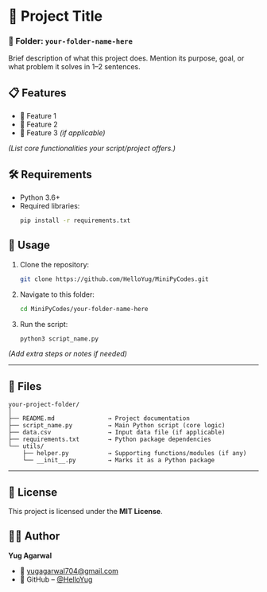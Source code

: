 # 📌 Project Title

### 📁 Folder: `your-folder-name-here`

Brief description of what this project does. Mention its purpose, goal, or what problem it solves in 1–2 sentences.


## 📋 Features

- 🔹 Feature 1  
- 🔹 Feature 2  
- 🔹 Feature 3 *(if applicable)*  

*(List core functionalities your script/project offers.)*


## 🛠 Requirements

- Python 3.6+
- Required libraries:
    ```bash
    pip install -r requirements.txt
    ```


## 🚀 Usage

1. Clone the repository:
   ```bash
   git clone https://github.com/HelloYug/MiniPyCodes.git
   ```

2. Navigate to this folder:

   ```bash
   cd MiniPyCodes/your-folder-name-here
   ```

3. Run the script:

   ```bash
   python3 script_name.py
   ```

*(Add extra steps or notes if needed)*

---

## 📎 Files
```
your-project-folder/
│
├── README.md               → Project documentation
├── script_name.py          → Main Python script (core logic)
├── data.csv                → Input data file (if applicable)
├── requirements.txt        → Python package dependencies
└── utils/
    ├── helper.py           → Supporting functions/modules (if any)
    └── __init__.py         → Marks it as a Python package

```

---

## 📄 License

This project is licensed under the **MIT License**.

## 👨‍💻 Author

**Yug Agarwal**
- 📧 [yugagarwal704@gmail.com](mailto:yugagarwal704@gmail.com)
- 🔗 GitHub – [@HelloYug](https://github.com/HelloYug)
